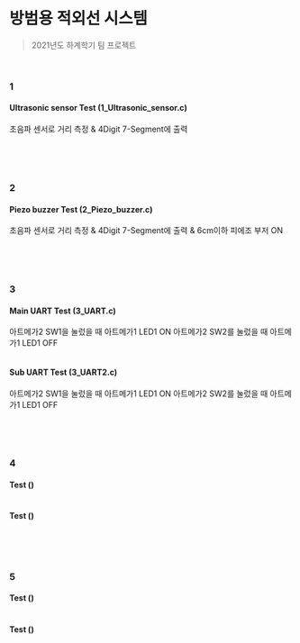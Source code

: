 # 방범용 적외선 시스템

> 2021년도 하계학기 팀 프로젝트

<br/>

### 1

#### Ultrasonic sensor Test (1_Ultrasonic_sensor.c)
초음파 센서로 거리 측정 & 4Digit 7-Segment에 출력 

```

```

<br/>

<br/>

### 2

#### Piezo buzzer Test (2_Piezo_buzzer.c)
초음파 센서로 거리 측정 & 4Digit 7-Segment에 출력 & 6cm이하 피에조 부저 ON

```

```

<br/>

<br/>

### 3

#### Main UART Test (3_UART.c)
아트메가2 SW1을 눌렀을 때 아트메가1 LED1 ON
아트메가2 SW2를 눌렀을 때 아트메가1 LED1 OFF

```

```

#### Sub UART Test (3_UART2.c)
아트메가2 SW1을 눌렀을 때 아트메가1 LED1 ON
아트메가2 SW2를 눌렀을 때 아트메가1 LED1 OFF

```

```

<br/>

<br/>

### 4

####  Test ()


```

```

####  Test ()


```

```

<br/>

<br/>

### 5

####  Test ()


```

```

####  Test ()


```

```

<br/>

<br/>
